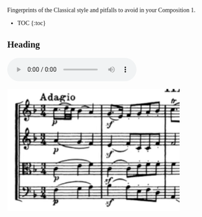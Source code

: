 
<style>
body { font-family: Georgia }
</style>

Fingerprints of the Classical style and pitfalls to avoid in your Composition 1.

- TOC
{:toc}

## Heading

<audio controls><source src="m/haydn1.mp3"></audio>

<img width="400" src="m/haydn1.png">